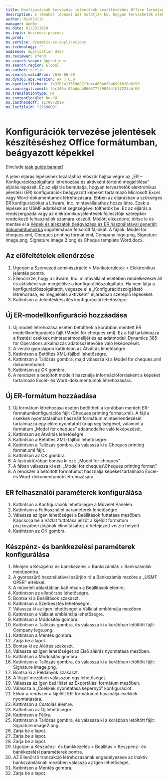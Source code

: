```yaml
---
title: Konfigurációk tervezése jelentések készítéséshez Office formátumban, beágyazott képekkel
description: E témakör lépései azt mutatják be, hogyan tervezhetők elektronikus jelentési (ER) konfigurációk Microsoft Office formátumokban (Excelben és Wordben) beágyazott képeket tartalmazó elektronikus dokumentumok létrehozására.
author: NickSelin
manager: AnnBe
ms.date: 01/23/2018
ms.topic: business-process
ms.prod: ''
ms.service: dynamics-ax-applications
ms.technology: ''
audience: Application User
ms.reviewer: kfend
ms.search.scope: Operations
ms.search.region: Global
ms.author: nselin
ms.search.validFrom: 2016-06-30
ms.dyn365.ops.version: AX 7.0.0
ms.openlocfilehash: 143782413359d87f3d4c46940f9a699fbf0e8f90
ms.sourcegitcommit: fbc106af09bdadb860677f590464fb93223cbf65
ms.translationtype: HT
ms.contentlocale: hu-HU
ms.lasthandoff: 11/06/2019
ms.locfileid: "2769809"
---
```

# <a name="design-configurations-to-generate-reports-in-office-format-that-have-embedded-images"></a>Konfigurációk tervezése jelentések készítéséshez Office formátumban, beágyazott képekkel

[!include [task guide banner](../../includes/task-guide-banner.md)]

A jelen eljárás lépéseinek lezáráshoz először hajtsa végre az „ER – Konfigurációszolgáltató létrehozása és aktívként történő megjelölése” eljárás lépéseit. Ez az eljárás bemutatja, hogyan tervezhetők elektronikus jelentési (ER) konfigurációk beágyazott képeket tartalmazó Microsoft Excel vagy Word-dokumentumok létrehozására. Ebben az eljárásban a szükséges ER konfigurációkat a Litware, Inc. mintavállalathoz hozza létre. Ezek a lépések az USMF adatkészlet segítségével tölthetők be. Ez az eljárás a rendszergazda vagy az elektronikus jelentések fejlesztője szerepkör rendelkező felhasználók számára készült. Mielőtt elkezdené, töltse le és mentse el a [Képek és alakzatok beágyazása az ER használatával generált dokumentumokba](../electronic-reporting-embed-images-shapes.md) súgótémában felsorolt fájlokat. A fájlok: Model for cheques.xml, Cheques printing format.xml, Company logo.png, Signature image.png, Signature image 2.png és Cheque template Word.docx.

## <a name="verify-prerequisites"></a>Az előfeltételek ellenőrzése  
 1. Ugorjon a Szervezeti adminisztráció > Munkaterületek > Elektronikus jelentés pontra.  
 2. Ellenőrizze, hogy a Litware, Inc. mintavállalat esetében rendelkezésre áll és aktívként van megjelölve a konfigurációszolgáltató. Ha nem látja a konfigurációszolgáltatót, végezze el a „Konfigurációszolgáltató létrehozása, és megjelölés aktívként” eljárásban szereplő lépéseket.   
 3. Kattintson a Jelentéskészítés konfigurációi lehetőségre.  
 
## <a name="add-a-new-er-model-configuration"></a>Új ER-modellkonfiguráció hozzáadása  
 1. Új modell létrehozása esetén betöltheti a korábban mentett ER modellkonfigurációs fájlt (Model for cheques.xml). Ez a fájl tartalmazza a fizetési csekkek mintaadatmodelljét és az adatmodell Dynamics 365 for Operations alkalmazás adatösszetevőire való leképezését.   
 2. A verzió gyorslapon kattintson az Átváltás lehetőségre.   
 3. Kattintson a Betöltés XML-fájlból lehetőségre.  
 4. Kattintson a Tallózás gombra, majd válassza ki a Model for cheques.xml dokumentumot.   
 5. Kattintson az OK gombra.  
 6. A rendszer a betöltött modellt használja információforrásként a képeket tartalmazó Excel- és Word-dokumentumok létrehozására.  

## <a name="add-a-new-er-format-configuration"></a>Új ER-formátum hozzáadása  
 1. Új formátum létrehozása esetén betöltheti a korábban mentett ER-formátumkonfigurációs fájlt (Cheques printing format.xml). A fájl a csekkek nyomtatásához használt formátum mintaelrendezését tartalmazza egy előre nyomtatott űrlap segítségével, valamint a formátum „Model for cheques” adatmodellre való leképezését.   
 2. Kattintson az Átváltás lehetőségre.  
 3. Kattintson a Betöltés XML-fájlból lehetőségre.  
 4. Kattintson a Tallózás gombra, és válassza ki a Cheques printing format.xml fájlt.   
 5. Kattintson az OK gombra.  
 6. A fastruktúrában bontsa ki ezt: „Model for cheques”.  
 7. A fában válassza ki ezt: „Model for cheques\Cheques printing format”.  
 8. A rendszer a betöltött formátumot használja képeket tartalmazó Excel- és Word-dokumentumok létrehozására.   

## <a name="configure-er-user-parameters"></a>ER felhasználói paraméterek konfigurálása  
 1. Kattintson a Konfigurációk lehetőségre a Művelet Panelen.  
 2. Kattintson a Felhasználói paraméterek lehetőségre.  
 3. Válassza az Igen lehetőséget a Beállítások futtatása mezőben.  
  Kapcsolja be a Vázlat futtatása jelzőt a kijelölt formátum piszkozatverziójának elindításához a befejezett verzió helyett.  
 4. Kattintson az OK gombra.  

## <a name="configure-cash--bank-management-parameters"></a>Készpénz- és bankkezelési paraméterek konfigurálása  
 1. Menjen a Készpénz és bankkezelés > Bankszámlák > Bankszámlák menüpontra.  
 2. A gyorsszűrő használatával szűrjön rá a Bankszámla mezőre a „USMF OPER” értékkel.  
 3. A műveleti ablaktáblán kattintson a Beállítások elemre.  
 4. Kattintson az ellenőrzés lehetőségre.  
 5. Bontsa ki a Beállítások szakaszt.  
 6. Kattintson a Szerkesztés lehetőségre.  
 7. Válassza ki az Igen lehetőséget a Vállalat emblémája mezőben.  
 8. Kattintson a Vállalat emblémája lehetőségre.  
 9. Kattintson a Módosítás gombra.  
 10. Kattintson a Tallózás gombra, és válassza ki a korábban letöltött fájlt: Company logo.png.   
 11. Kattintson a Mentés gombra.  
 12. Zárja be a lapot.  
 13. Bontsa ki az Aláírás szakaszt.  
 14. Válassza az Igen lehetőséget az Első aláírás nyomtatása mezőben.  
 15. Kattintson a Módosítás gombra.  
 16. Kattintson a Tallózás gombra, és válassza ki a korábban letöltött fájlt: Signature image.png.   
 17. Bontsa ki a Példányok szakaszt.  
 18. A Vízjel mezőben válasszon egy lehetőséget.  
 19. Válassza az Igen beállítást az Exportálási formátum mezőben.  
 20. Válassza a „Csekkek nyomtatása képernyő” konfigurációt.  
 21. Ekkor a rendszer a kijelölt ER-formátumot használja csekkek nyomtatására.  
 22. Kattintson a Csatolás elemre.  
 23. Kattintson az Új lehetőségre.  
 24. Kattintson a Fájlra.  
 25. Kattintson a Tallózás gombra, és válassza ki a korábban letöltött fájlt: Signature image2.png.   
 26. Zárja be a lapot.  
 27. Zárja be a lapot.  
 28. Zárja be a lapot.  
 29. Ugorjon a Készpénz- és bankkezelés > Beállítás > Készpénz- és bankkezelési paraméterek pontra.  
 30. AZ Ellenőrző tranzakció létrehozásának engedélyezése az inaktív bankszámláknál: mezőben válassza az Igen lehetőséget.  
 31. Kattintson a Mentés gombra.  
 32. Zárja be a lapot.  

